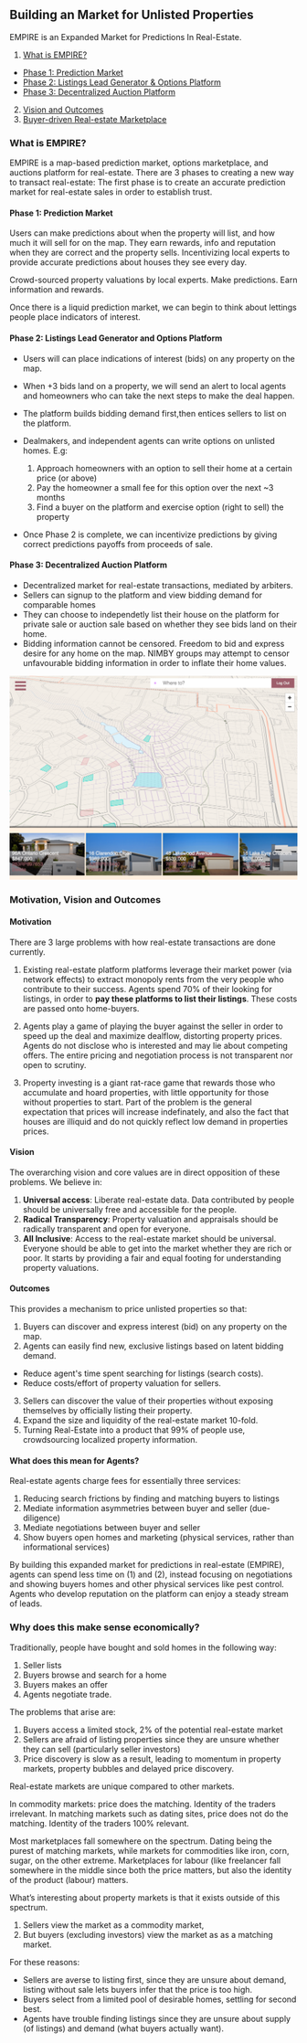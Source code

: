 
## Building an Market for Unlisted Properties
EMPIRE is an Expanded Market for Predictions In Real-Estate.

1. [What is EMPIRE?](#what-is-empire)
  - [Phase 1: Prediction Market](#phase-1)
  - [Phase 2: Listings Lead Generator & Options Platform](#phase-2)
  - [Phase 3: Decentralized Auction Platform](#phase-3)
2. [Vision and Outcomes](#vision-outcomes)
3. [Buyer-driven Real-estate Marketplace](#why-buyer-first)


<a name="what-is-empire"></a>
### What is EMPIRE?
EMPIRE is a map-based prediction market, options marketplace, and auctions platform for real-estate.
There are 3 phases to creating a new way to transact real-estate:
The first phase is to create an accurate prediction market for real-estate sales in order to establish trust.

<a name="phase-1"></a>
#### Phase 1: Prediction Market
Users can make predictions about when the property will list, and how much it will sell for on the map.
They earn rewards, info and reputation when they are correct and the property sells.
Incentivizing local experts to provide accurate predictions about houses they see every day.

Crowd-sourced property valuations by local experts. Make predictions. Earn information and rewards.

Once there is a liquid prediction market, we can begin to think about lettings people place indicators of interest.

<a name="phase-2"></a>
#### Phase 2: Listings Lead Generator and Options Platform
- Users will can place indications of interest (bids) on any property on the map.
- When +3 bids land on a property, we will send an alert to local agents and homeowners who can take the next steps to make the deal happen.
- The platform builds bidding demand first,then entices sellers to list on the platform.
- Dealmakers, and independent agents can write options on unlisted homes. E.g:
  1. Approach homeowners with an option to sell their home at a certain price (or above)
  2. Pay the homeowner a small fee for this option over the next ~3 months
  3. Find a buyer on the platform and exercise option (right to sell) the property

- Once Phase 2 is complete, we can incentivize predictions by giving correct predictions payoffs from proceeds of sale.

<a name="phase-3"></a>
#### Phase 3: Decentralized Auction Platform
- Decentralized market for real-estate transactions, mediated by arbiters.
- Sellers can signup to the platform and view bidding demand for comparable homes
- They can choose to independetly list their house on the platform for private sale or auction sale based on whether they see bids land on their home.
- Bidding information cannot be censored. Freedom to bid and express desire for any home on the map. NIMBY groups may attempt to censor unfavourable bidding information in order to inflate their home values.



![Map-based prediction market, options market, and auctions platform](./houses/empirehaus-light.png)




<a name="vision-outcomes"></a>
### Motivation, Vision and Outcomes

<a name="motivation"></a>
#### Motivation
There are 3 large problems with how real-estate transactions are done currently.

1) Existing real-estate platform platforms leverage their market power (via network effects) to extract monopoly rents from the very people who contribute to their success. Agents spend 70% of their looking for listings, in order to __pay these platforms to list their listings__. These costs are passed onto home-buyers.

2) Agents play a game of playing the buyer against the seller in order to speed up the deal and maximize dealflow, distorting property prices. Agents do not disclose who is interested and may lie about competing offers. The entire pricing and negotiation process is not transparent nor open to scrutiny.

3) Property investing is a giant rat-race game that rewards those who accumulate and hoard properties, with little opportunity for those without properties to start. Part of the problem is the general expectation that prices will increase indefinately, and also the fact that houses are illiquid and do not quickly reflect low demand in properties prices.


#### Vision
The overarching vision and core values are in direct opposition of these problems. We believe in:
1. __Universal access__: Liberate real-estate data. Data contributed by people should be universally free and accessible for the people.
2.  __Radical Transparency__: Property valuation and appraisals should be radically transparent and open for everyone.
3. __All Inclusive__: Access to the real-estate market should be universal. Everyone should be able to get into the market whether they are rich or poor. It starts by providing a fair and equal footing for understanding property valuations.

#### Outcomes
<a name="outcomes"></a>
This provides a mechanism to price unlisted properties so that:
1. Buyers can discover and express interest (bid) on any property on the map.
2. Agents can easily find new, exclusive listings based on latent bidding demand.
  - Reduce agent's time spent searching for listings (search costs).
  - Reduce costs/effort of property valuation for sellers.
3. Sellers can discover the value of their properties without exposing themselves by officially listing their property.
4. Expand the size and liquidity of the real-estate market 10-fold.
5. Turning Real-Estate into a product that 99% of people use, crowdsourcing localized property information.


#### What does this mean for Agents?
Real-estate agents charge fees for essentially three services:
1. Reducing search frictions by finding and matching buyers to listings
2. Mediate information asymmetries between buyer and seller (due-diligence)
3. Mediate negotiations between buyer and seller
4. Show buyers open homes and marketing (physical services, rather than informational services)

By building this expanded market for predictions in real-estate (EMPIRE), agents can spend less time on (1) and (2), instead focusing
on negotiations and showing buyers homes and other physical services like pest control.
Agents who develop reputation on the platform can enjoy a steady stream of leads.



<a name="why-buyers-first"></a>
### Why does this make sense economically?
Traditionally, people have bought and sold homes in the following way:
1. Seller lists
2. Buyers browse and search for a home
3. Buyers makes an offer
4. Agents negotiate trade.

The problems that arise are:
1. Buyers access a limited stock, 2% of the potential real-estate market
2. Sellers are afraid of listing properties since they are unsure whether they can sell (particularly seller investors)
3. Price discovery is slow as a result, leading to momentum in property markets, property bubbles and delayed price discovery.


Real-estate markets are unique compared to other markets.

In commodity markets: price does the matching. Identity of the traders irrelevant.
In matching markets such as dating sites, price does not do the matching. Identity of the traders 100% relevant.

Most marketplaces fall somewhere on the spectrum.
Dating being the purest of matching markets, while markets for commodities like iron, corn, sugar, on the other extreme.
Marketplaces for labour (like freelancer fall somewhere in the middle since both the price matters, but also the identity of the product (labour) matters.

What’s interesting about property markets is that it exists outside of this spectrum.
1. Sellers view the market as a commodity market,
2. But buyers (excluding investors) view the market as as a matching market.

For these reasons:
- Sellers are averse to listing first, since they are unsure about demand, listing without sale lets buyers infer that the price is too high.
- Buyers select from a limited pool of desirable homes, settling for second best.
- Agents have trouble finding listings since they are unsure about supply (of listings) and demand (what buyers actually want).

